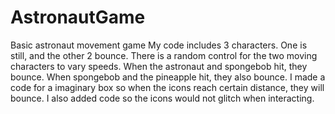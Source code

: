 # AstronautGame
Basic astronaut movement game
My code includes 3 characters. One is still, and the other 2 bounce. There is a random control for the two moving characters to vary speeds. When the astronaut and spongebob hit, they bounce. When spongebob and the pineapple hit, they also bounce. I made a code for a imaginary box so when the icons reach certain distance, they will bounce. I also added code so the icons would not glitch when interacting. 
